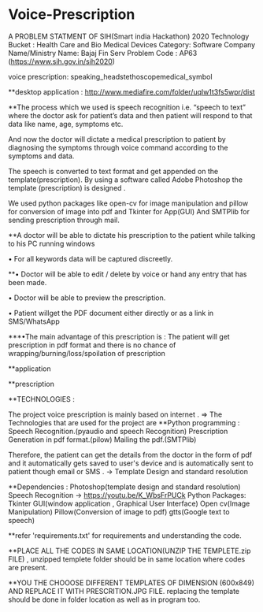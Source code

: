 # Voice-Prescription

A PROBLEM STATMENT OF SIH(Smart india Hackathon) 2020 Technology Bucket : Health Care and Bio Medical Devices Category: Software Company Name/Ministry Name: Bajaj Fin Serv Problem Code : AP63 (https://www.sih.gov.in/sih2020)

voice prescription: speaking_headstethoscopemedical_symbol

**desktop application : http://www.mediafire.com/folder/uqlw1t3fs5wpr/dist

**The process which we used is speech recognition i.e. “speech to text” where the doctor ask for patient’s data and then patient will respond to that data like name, age, symptoms etc.

And now the doctor will dictate a medical prescription to patient by diagnosing the symptoms through voice command according to the symptoms and data.

The speech is converted to text format and get appended on the template(prescription). By using a software called Adobe Photoshop the template (prescription) is designed .

We used python packages like open-cv for image manipulation and pillow for conversion of image into pdf and Tkinter for App(GUI) And SMTPlib for sending prescription through mail.

**A doctor will be able to dictate his prescription to the patient while talking to his PC running windows

• For all keywords data will be captured discreetly.

**• Doctor will be able to edit / delete by voice or hand any entry that has been made.

• Doctor will be able to preview the prescription.

• Patient willget the PDF document either directly or as a link in SMS/WhatsApp

***•The main advantage of this prescription is : The patient will get prescription in pdf format and there is no chance of wrapping/burning/loss/spoilation of prescription

**application

**prescription

**TECHNOLOGIES :

The project voice prescription is mainly based on internet . ⇒ The Technologies that are used for the project are **Python programming : Speech Recognition.(pyaudio and speech Recognition) Prescription Generation in pdf format.(pilow) Mailing the pdf.(SMTPlib)

Therefore, the patient can get the details from the doctor in the form of pdf and it automatically gets saved to user's device and is automatically sent to patient though email or SMS .
-> Template Design and standard resolution

**Dependencies :
Photoshop(template design and standard resolution) Speech Recognition -> https://youtu.be/K_WbsFrPUCk Python Packages: Tkinter GUI(window application , Graphical User Interface) Open cv(Image Manipulation) Pillow(Conversion of image to pdf) gtts(Google text to speech)

**refer 'requirements.txt' for requirements and understanding the code.

**PLACE ALL THE CODES IN SAME LOCATION(UNZIP THE TEMPLETE.zip FILE) , unzipped templete folder should be in same location where codes are present.

**YOU THE CHOOOSE DIFFERENT TEMPLATES OF DIMENSION (600x849) AND REPLACE IT WITH PRESCRITION.JPG FILE. replacing the template should be done in folder location as well as in program too.
